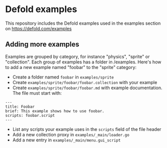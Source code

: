 # Defold examples

This repository includes the Defold examples used in the examples section on https://defold.com/examples

## Adding more examples
Examples are grouped by category, for instance "physics", "sprite" or "collection". Each group of examples has a folder in /examples. Here's how to add a new example named "foobar" to the "sprite" category:

* Create a folder named `foobar` in `examples/sprite`
* Create `examples/sprite/foobar/foobar.collection` with your example
* Create `examples/sprite/foobar/foobar.md` with example documentation. The file must start with:

```
---
title: Foobar
brief: This example shows how to use foobar.
scripts: foobar.script
---
```

* List any scripts your example uses in the `scripts` field of the file header
* Add a new collection proxy in `examples/_main/loader.go`
* Add a new entry in `examples/_main/menu.gui_script`
